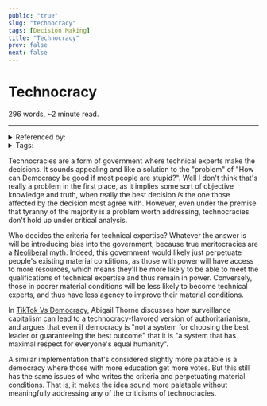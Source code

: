 ```yaml
---
public: "true"
slug: "technocracy"
tags: [Decision Making]
title: "Technocracy"
prev: false
next: false
---
```

<script setup>
import { data } from '../../git.data.ts';
import { useData } from 'vitepress';
const pageData = useData();
</script>
<h1 class="p-name">Technocracy</h1>
<p>296 words, ~2 minute read. <span v-html="data[`site/${pageData.page.value.relativePath}`]" /></p>
<hr/>

<details><summary>Referenced by:</summary><a href="/garden/decision-making/index.md">Decision Making</a></details>

<details><summary>Tags:</summary><a href="/garden/decision-making/index.md">Decision Making</a></details>

Technocracies are a form of government where technical experts make the decisions. It sounds appealing and like a solution to the "problem" of "How can Democracy be good if most people are stupid?". Well I don't think that's really a problem in the first place, as it implies some sort of objective knowledge and truth, when really the best decision _is_ the one those affected by the decision most agree with. However, even under the premise that tyranny of the majority is a problem worth addressing, technocracies don't hold up under critical analysis.

Who decides the criteria for technical expertise? Whatever the answer is will be introducing bias into the government, because true meritocracies are a [Neoliberal](/garden/neoliberalism/index.md) myth. Indeed, this government would likely just perpetuate people's existing material conditions, as those with power will have access to more resources, which means they'll be more likely to be able to meet the qualifications of technical expertise and thus remain in power. Conversely, those in poorer material conditions will be less likely to become technical experts, and thus have less agency to improve their material conditions.

In [TikTok Vs Democracy](https://www.youtube.com/watch?v=4F9QzXjUB10), Abigail Thorne discusses how surveillance capitalism can lead to a technocracy-flavored version of authoritarianism, and argues that even if democracy is "not a system for choosing the best leader or guaranteeing the best outcome" that it is "a system that has maximal respect for everyone's equal humanity".

A similar implementation that's considered slightly more palatable is a democracy where those with more education get more votes. But this still has the same issues of who writes the criteria and perpetuating material conditions. That is, it makes the idea sound more palatable without meaningfully addressing any of the criticisms of technocracies.